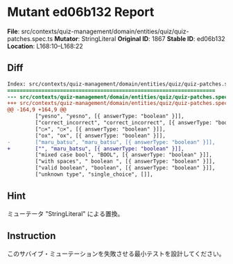 # Mutant ed06b132 Report

**File**: src/contexts/quiz-management/domain/entities/quiz/quiz-patches.spec.ts
**Mutator**: StringLiteral
**Original ID**: 1867
**Stable ID**: ed06b132
**Location**: L168:10–L168:22

## Diff

```diff
Index: src/contexts/quiz-management/domain/entities/quiz/quiz-patches.spec.ts
===================================================================
--- src/contexts/quiz-management/domain/entities/quiz/quiz-patches.spec.ts	original
+++ src/contexts/quiz-management/domain/entities/quiz/quiz-patches.spec.ts	mutated #1867
@@ -164,9 +164,9 @@
         ["yesno", "yesno", [{ answerType: "boolean" }]],
         ["correct_incorrect", "correct_incorrect", [{ answerType: "boolean" }]],
         ["○×", "○×", [{ answerType: "boolean" }]],
         ["ox", "ox", [{ answerType: "boolean" }]],
-        ["maru_batsu", "maru_batsu", [{ answerType: "boolean" }]],
+        ["", "maru_batsu", [{ answerType: "boolean" }]],
         ["mixed case bool", "BOOL", [{ answerType: "boolean" }]],
         ["with spaces", " boolean ", [{ answerType: "boolean" }]],
         ["valid boolean", "boolean", [{ answerType: "boolean" }]],
         ["unknown type", "single_choice", []],
```

## Hint

ミューテータ "StringLiteral" による置換。

## Instruction

このサバイブ・ミューテーションを失敗させる最小テストを設計してください。
